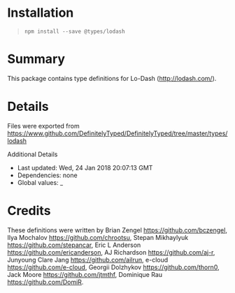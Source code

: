 # Installation
> `npm install --save @types/lodash`

# Summary
This package contains type definitions for Lo-Dash (http://lodash.com/).

# Details
Files were exported from https://www.github.com/DefinitelyTyped/DefinitelyTyped/tree/master/types/lodash

Additional Details
 * Last updated: Wed, 24 Jan 2018 20:07:13 GMT
 * Dependencies: none
 * Global values: _

# Credits
These definitions were written by Brian Zengel <https://github.com/bczengel>, Ilya Mochalov <https://github.com/chrootsu>, Stepan Mikhaylyuk <https://github.com/stepancar>, Eric L Anderson <https://github.com/ericanderson>, AJ Richardson <https://github.com/aj-r>, Junyoung Clare Jang <https://github.com/ailrun>, e-cloud <https://github.com/e-cloud>, Georgii Dolzhykov <https://github.com/thorn0>, Jack Moore <https://github.com/jtmthf>, Dominique Rau <https://github.com/DomiR>.
